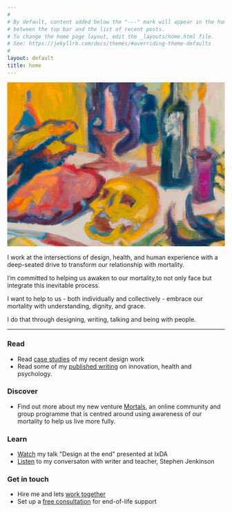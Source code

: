 ```yaml
---
#
# By default, content added below the "---" mark will appear in the home page
# between the top bar and the list of recent posts.
# To change the home page layout, edit the _layouts/home.html file.
# See: https://jekyllrb.com/docs/themes/#overriding-theme-defaults
#
layout: default
title: home
---
```


![ivor](images/ivor-index.jpg)

I work at the intersections of design, health, and human experience with a deep-seated drive to transform our relationship with mortality.

I’m committed to helping us awaken to our mortality,to not only face but integrate this inevitable process. 

I want to help to us - both individually and collectively - embrace our mortality with understanding, dignity, and grace.  

I do that through designing, writing, talking and being with people. 

---

### Read 
- Read [case studies](/work) of my recent design work
- Read some of my [published writing](/writing) on innovation, health and psychology.

### Discover
- Find out more about my new venture [Mortals](http://mortals.community), an online community and group programme that is centred around using awareness of our mortality to help us live more fully.

### Learn
- [Watch](https://vimeo.com/321016208) my talk "Design at the end" presented at IxDA
- [Listen](https://www.youtube.com/watch?v=nVPdp9NtFcY) to my conversaton with writer and teacher, Stephen Jenkinson

### Get in touch
- Hire me and lets [work together](/design)
- Set up a [free consultation](/eol) for end-of-life support

